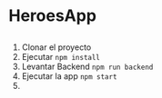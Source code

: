 # HeroesApp

##

1. Clonar el proyecto
2. Ejecutar ```npm install```
3. Levantar Backend ```npm run backend```
4. Ejecutar la app ```npm start```
5. 
